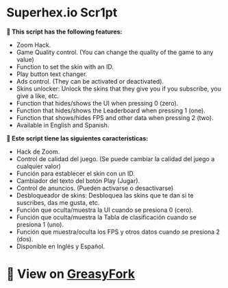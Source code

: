 # Superhex.io Scr1pt
<b>🔰 This script has the following features:</b>
* Zoom Hack.
* Game Quality control. (You can change the quality of the game to any value)
* Function to set the skin with an ID.
* Play button text changer.
* Ads control. (They can be activated or deactivated).
* Skins unlocker: Unlock the skins that they give you if you subscribe, you give a like, etc.
* Function that hides/shows the UI when pressing 0 (zero).
* Function that hides/shows the Leaderboard when pressing 1 (one).
* Function that shows/hides FPS and other data when pressing 2 (two).
* Available in English and Spanish.

<b>🔰 Este script tiene las siguientes características:</b>
* Hack de Zoom.
* Control de calidad del juego. (Se puede cambiar la calidad del juego a cualquier valor)
* Función para establecer el skin con un ID.
* Cambiador del texto del botón Play (Jugar).
* Control de anuncios. (Pueden activarse o desactivarse)
* Desbloqueador de skins: Desbloquea las skins que te dan si te suscribes, das me gusta, etc.
* Función que oculta/muestra la UI cuando se presiona 0 (cero).
* Función que oculta/muestra la Tabla de clasificación cuando se presiona 1 (uno).
* Función que muestra/oculta los FPS y otros datos cuando se presiona 2 (dos).
* Disponible en Inglés y Español.

# 🔰 View on [GreasyFork](https://greasyfork.org/es/scripts/36071-superhex-io-scr1pt)


